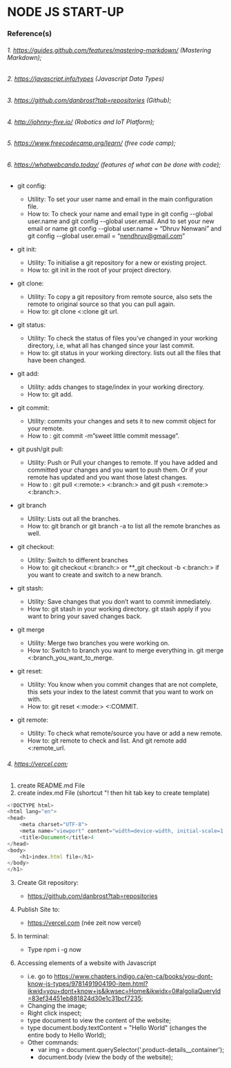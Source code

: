 <!---------------
Author: Dan Brost
11 May 20
----------------->
# NODE JS START-UP
### Reference(s)
###### 1. https://guides.github.com/features/mastering-markdown/ (Mastering Markdown);
###### 2. https://javascript.info/types (Javascript Data Types)
###### 3. https://github.com/danbrost?tab=repositories (Github);
###### 4. http://johnny-five.io/ (Robotics and IoT Platform);
###### 5. https://www.freecodecamp.org/learn/ (free code camp);
###### 6. https://whatwebcando.today/ (features of what can be done with code);     

<!--The following definitions taken from https://dev.to/dhruv/essential-git-commands-every-developer-should-know-2fl -->
* git config: 
  * Utility: To set your user name and email in the main configuration file.
  * How to: To check your name and email type in git config --global user.name and git config --global user.email. And to set your new email or name git config --global user.name = “Dhruv Nenwani” and git config --global user.email = “nendhruv@gmail.com”

* git init: 
  * Utility: To initialise a git repository for a new or existing project.
  * How to: git init in the root of your project directory.

* git clone:
  * Utility: To copy a git repository from remote source, also sets the remote to original source so that you can pull again.
  * How to: git clone <:clone git url.

* git status:
  * Utility: To check the status of files you’ve changed in your working directory, i.e, what all has changed since your last commit.
  * How to: git status in your working directory. lists out all the files that have been changed.

* git add:
  * Utility: adds changes to stage/index in your working directory.
  * How to: git add.

* git commit:
  * Utility: commits your changes and sets it to new commit object for your remote.
  * How to : git commit -m”sweet little commit message”.

* git push/git pull:
  * Utility: Push or Pull your changes to remote. If you have added and committed your changes and you want to push them. Or if your remote has updated and you want   those     latest changes.
  * How to : git pull <:remote:> <:branch:> and git push <:remote:> <:branch:>.

* git branch
  * Utility: Lists out all the branches.
  * How to: git branch or git branch -a to list all the remote branches as well.

* git checkout:
  * Utility: Switch to different branches
  * How to: git checkout <:branch:> or **_git checkout -b <:branch:> if you want to create and switch to a new branch.

* git stash:
  * Utility: Save changes that you don’t want to commit immediately.
  * How to: git stash in your working directory. git stash apply if you want to bring your saved changes back.

* git merge
  * Utility: Merge two branches you were working on.
  * How to: Switch to branch you want to merge everything in. git merge <:branch_you_want_to_merge.

* git reset:
  * Utility: You know when you commit changes that are not complete, this sets your index to the latest commit that you want to work on with.
  * How to: git reset <:mode:> <:COMMIT.

* git remote:
  * Utility: To check what remote/source you have or add a new remote.
  * How to: git remote to check and list. And git remote add <:remote_url.


###### 4. https://vercel.com;

1. create README.md File
2. create index.md File (shortcut "! then hit tab key to create template)
```javascript
<!DOCTYPE html>
<html lang="en">
<head>
    <meta charset="UTF-8">
    <meta name="viewport" content="width=device-width, initial-scale=1.0">
    <title>Document</title>4
</head>
<body>
    <h1>index.html file</h1>
</body>
</h1>
```
3. Create Git repository:
    * https://github.com/danbrost?tab=repositories
4. Publish Site to:
    * https://vercel.com (née zeit now vercel)

5. In terminal:
    * Type npm i -g now
6. Accessing elements of a website with Javascript
    * i.e. go to https://www.chapters.indigo.ca/en-ca/books/you-dont-know-js-types/9781491904190-item.html?ikwid=you+dont+know+js&ikwsec=Home&ikwidx=0#algoliaQueryId=83ef34451eb881824d30e1c31bcf7235;
    * Changing the image;
    * Right click inspect;
    * type document to view the content of the website;
    * type document.body.textContent = "Hello World" (changes the entire body to Hello World);
    * Other commands:
      * var img = document.querySelector('.product-details__container');
      * document.body (view the body of the website);